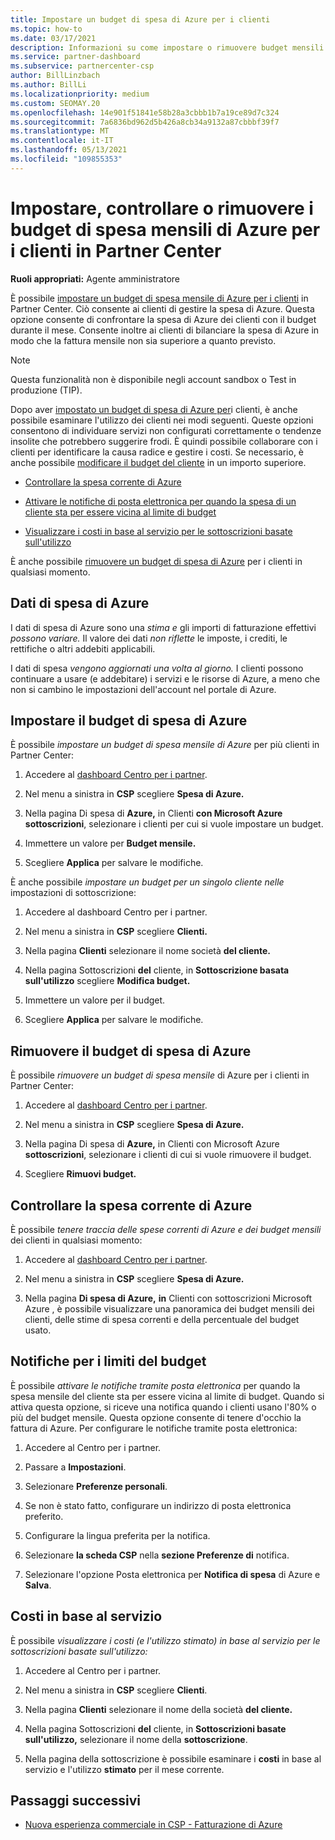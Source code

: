 ```yaml
---
title: Impostare un budget di spesa di Azure per i clienti
ms.topic: how-to
ms.date: 03/17/2021
description: Informazioni su come impostare o rimuovere budget mensili di spesa di Azure per i clienti, visualizzare i dati di spesa di Azure e impostare notifiche correlate al budget.
ms.service: partner-dashboard
ms.subservice: partnercenter-csp
author: BillLinzbach
ms.author: BillLi
ms.localizationpriority: medium
ms.custom: SEOMAY.20
ms.openlocfilehash: 14e901f51841e58b28a3cbbb1b7a19ce89d7c324
ms.sourcegitcommit: 7a6836bd962d5b426a8cb34a9132a87cbbbf39f7
ms.translationtype: MT
ms.contentlocale: it-IT
ms.lasthandoff: 05/13/2021
ms.locfileid: "109855353"
---
```

# <a name="set-check-or-remove-monthly-azure-spending-budgets-for-customers-in-partner-center"></a>Impostare, controllare o rimuovere i budget di spesa mensili di Azure per i clienti in Partner Center

**Ruoli appropriati:** Agente amministratore

È possibile [impostare un budget di spesa mensile di Azure per i clienti](#set-azure-spending-budget) in Partner Center. Ciò consente ai clienti di gestire la spesa di Azure. Questa opzione consente di confrontare la spesa di Azure dei clienti con il budget durante il mese. Consente inoltre ai clienti di bilanciare la spesa di Azure in modo che la fattura mensile non sia superiore a quanto previsto.

> [!NOTE]  
> Questa funzionalità non è disponibile negli account sandbox o Test in produzione (TIP).

Dopo aver [impostato un budget di spesa di Azure per](#set-azure-spending-budget)i clienti, è anche possibile esaminare l'utilizzo dei clienti nei modi seguenti. Queste opzioni consentono di individuare servizi non configurati correttamente o tendenze insolite che potrebbero suggerire frodi. È quindi possibile collaborare con i clienti per identificare la causa radice e gestire i costi. Se necessario, è anche possibile [modificare il budget del cliente](#set-azure-spending-budget) in un importo superiore.

- [Controllare la spesa corrente di Azure](#check-current-azure-spending)

- [Attivare le notifiche di posta elettronica per quando la spesa di un cliente sta per essere vicina al limite di budget](#notifications-for-budget-limits)

- [Visualizzare i costi in base al servizio per le sottoscrizioni basate sull'utilizzo](#itemized-costs-by-service)

È anche possibile [rimuovere un budget di spesa di Azure](#remove-azure-spending-budget) per i clienti in qualsiasi momento.

## <a name="azure-spending-data"></a>Dati di spesa di Azure

I dati di spesa di Azure sono una *stima e* gli importi di fatturazione effettivi *possono variare.* Il valore dei dati *non riflette* le imposte, i crediti, le rettifiche o altri addebiti applicabili.

I dati di spesa *vengono aggiornati una volta al giorno.* I clienti possono continuare a usare (e addebitare) i servizi e le risorse di Azure, a meno che non si cambino le impostazioni dell'account nel portale di Azure.

## <a name="set-azure-spending-budget"></a>Impostare il budget di spesa di Azure

È possibile *impostare un budget di spesa mensile di Azure* per più clienti in Partner Center:

1. Accedere al [dashboard Centro per i partner](https://partner.microsoft.com/dashboard/).

2. Nel menu a sinistra in **CSP** scegliere **Spesa di Azure.**

3. Nella pagina Di spesa di **Azure,** in Clienti **con Microsoft Azure sottoscrizioni**, selezionare i clienti per cui si vuole impostare un budget.

4. Immettere un valore per **Budget mensile.**

5. Scegliere **Applica** per salvare le modifiche.

È anche possibile *impostare un budget per un singolo cliente nelle* impostazioni di sottoscrizione:

1. Accedere al dashboard Centro per i partner.

2. Nel menu a sinistra in **CSP** scegliere **Clienti.**

3. Nella pagina **Clienti** selezionare il nome società **del cliente.**

4. Nella pagina Sottoscrizioni **del** cliente, in **Sottoscrizione basata sull'utilizzo** scegliere **Modifica budget.**

5. Immettere un valore per il budget.

6. Scegliere **Applica** per salvare le modifiche.

## <a name="remove-azure-spending-budget"></a>Rimuovere il budget di spesa di Azure

È possibile *rimuovere un budget di spesa mensile* di Azure per i clienti in Partner Center:

1. Accedere al [dashboard Centro per i partner](https://partner.microsoft.com/dashboard/).

2. Nel menu a sinistra in **CSP** scegliere **Spesa di Azure.**

3. Nella pagina Di spesa di **Azure,** in Clienti con Microsoft Azure **sottoscrizioni**, selezionare i clienti di cui si vuole rimuovere il budget.

4. Scegliere **Rimuovi budget.**

## <a name="check-current-azure-spending"></a>Controllare la spesa corrente di Azure

È possibile *tenere traccia delle spese correnti di Azure e dei budget mensili* dei clienti in qualsiasi momento:

1. Accedere al [dashboard Centro per i partner](https://partner.microsoft.com/dashboard/).

2. Nel menu a sinistra in **CSP** scegliere **Spesa di Azure.**

3. Nella pagina **Di spesa di Azure,** **in** Clienti con sottoscrizioni Microsoft Azure , è possibile visualizzare una panoramica dei budget mensili dei clienti, delle stime di spesa correnti e della percentuale del budget usato.

## <a name="notifications-for-budget-limits"></a>Notifiche per i limiti del budget

È possibile *attivare le notifiche tramite posta elettronica* per quando la spesa mensile del cliente sta per essere vicina al limite di budget. Quando si attiva questa opzione, si riceve una notifica quando i clienti usano l'80% o più del budget mensile. Questa opzione consente di tenere d'occhio la fattura di Azure. Per configurare le notifiche tramite posta elettronica:

1. Accedere al Centro per i partner.

2. Passare a **Impostazioni**.

3. Selezionare **Preferenze personali**.

4. Se non è stato fatto, configurare un indirizzo di posta elettronica preferito.

5. Configurare la lingua preferita per la notifica.

6. Selezionare **la scheda CSP** nella **sezione Preferenze di** notifica.

7. Selezionare l'opzione Posta elettronica per **Notifica di spesa** di Azure e **Salva**.


## <a name="itemized-costs-by-service"></a>Costi in base al servizio

È possibile *visualizzare i costi (e l'utilizzo stimato) in base al servizio per le sottoscrizioni basate sull'utilizzo:*

1. Accedere al Centro per i partner.

2. Nel menu a sinistra in **CSP** scegliere **Clienti**.

3. Nella pagina **Clienti** selezionare il nome della società **del cliente.**

4. Nella pagina Sottoscrizioni **del** cliente, in **Sottoscrizioni basate sull'utilizzo,** selezionare il nome della **sottoscrizione**.

5. Nella pagina della sottoscrizione è possibile esaminare i **costi** in base al servizio e l'utilizzo **stimato** per il mese corrente.


## <a name="next-steps"></a>Passaggi successivi

- [Nuova esperienza commerciale in CSP - Fatturazione di Azure](azure-plan-billing.md)
